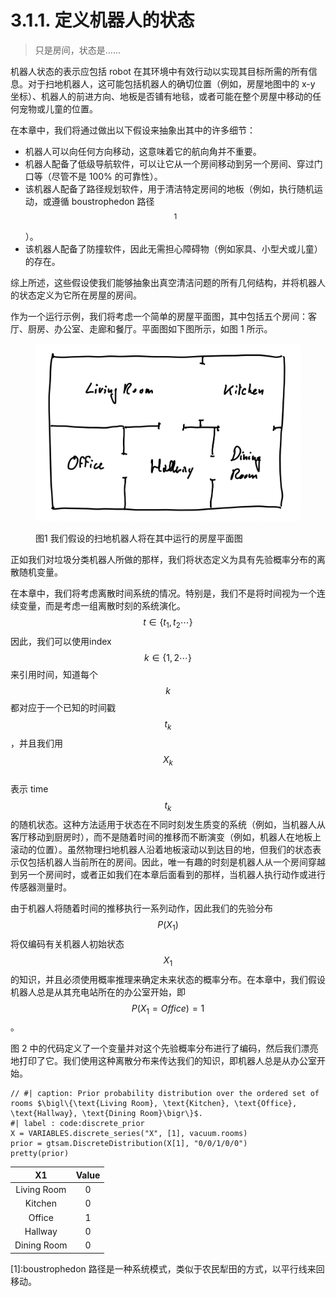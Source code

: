 # 3.1.1. 定义机器人的状态

> 只是房间，状态是......

机器人状态的表示应包括 robot 在其环境中有效行动以实现其目标所需的所有信息。对于扫地机器人，这可能包括机器人的确切位置（例如，房屋地图中的 x-y 坐标）、机器人的前进方向、地板是否铺有地毯，或者可能在整个房屋中移动的任何宠物或儿童的位置。

在本章中，我们将通过做出以下假设来抽象出其中的许多细节：

* 机器人可以向任何方向移动，这意味着它的航向角并不重要。
* 机器人配备了低级导航软件，可以让它从一个房间移动到另一个房间、穿过门口等（尽管不是 100% 的可靠性）。
* 该机器人配备了路径规划软件，用于清洁特定房间的地板（例如，执行随机运动，或遵循 boustrophedon 路径$$^1$$）。
* 该机器人配备了防撞软件，因此无需担心障碍物（例如家具、小型犬或儿童）的存在。

综上所述，这些假设使我们能够抽象出真空清洁问题的所有几何结构，并将机器人的状态定义为它所在房屋的房间。

作为一个运行示例，我们将考虑一个简单的房屋平面图，其中包括五个房间：客厅、厨房、办公室、走廊和餐厅。平面图如下图所示，如图 1 所示。

<figure><img src="../../.gitbook/assets/image (1) (1).png" alt=""><figcaption><p>图1 我们假设的扫地机器人将在其中运行的房屋平面图</p></figcaption></figure>

正如我们对垃圾分类机器人所做的那样，我们将状态定义为具有先验概率分布的离散随机变量。

在本章中，我们将考虑离散时间系统的情况。特别是，我们不是将时间视为一个连续变量，而是考虑一组离散时刻的系统演化。$$t \in \{t_1,t_2 \cdots \}$$
&#x20;因此，我们可以使用index$$k \in \{1,2 \cdots \}$$
来引用时间，知道每个$$k$$
都对应于一个已知的时间戳$$t_k$$
，并且我们用$$X_k$$
\
表示 time$$t_k$$
的随机状态。这种方法适用于状态在不同时刻发生质变的系统（例如，当机器人从客厅移动到厨房时），而不是随着时间的推移而不断演变（例如，机器人在地板上滚动的位置）。虽然物理扫地机器人沿着地板滚动以到达目的地，但我们的状态表示仅包括机器人当前所在的房间。因此，唯一有趣的时刻是机器人从一个房间穿越到另一个房间时，或者正如我们在本章后面看到的那样，当机器人执行动作或进行传感器测量时。

由于机器人将随着时间的推移执行一系列动作，因此我们的先验分布$$P(X_1)$$
将仅编码有关机器人初始状态$$X_1$$
的知识，并且必须使用概率推理来确定未来状态的概率分布。在本章中，我们假设机器人总是从其充电站所在的办公室开始，即$$P(X_1=Office)=1$$。

图 2 中的代码定义了一个变量并对这个先验概率分布进行了编码，然后我们漂亮地打印了它。我们使用这种离散分布来传达我们的知识，即机器人总是从办公室开始。

```
// #| caption: Prior probability distribution over the ordered set of rooms $\bigl\{\text{Living Room}, \text{Kitchen}, \text{Office}, \text{Hallway}, \text{Dining Room}\bigr\}$.
#| label : code:discrete_prior
X = VARIABLES.discrete_series("X", [1], vacuum.rooms)
prior = gtsam.DiscreteDistribution(X[1], "0/0/1/0/0")
pretty(prior)
```

|      X1     | Value |
| :---------: | :---: |
| Living Room |   0   |
|   Kitchen   |   0   |
|    Office   |   1   |
|   Hallway   |   0   |
| Dining Room |   0   |

\[1]:boustrophedon 路径是一种系统模式，类似于农民犁田的方式，以平行线来回移动。
